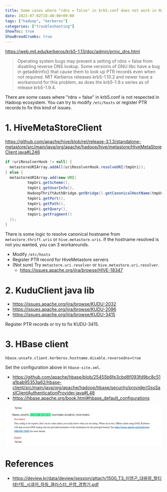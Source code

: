 ```yaml
---
title: Some cases where "rdns = false" in krb5.conf does not work in Hadoop ecosystem
date: 2023-07-02T18:48:00+09:00
tags: ["hadoop", "kerberos"]
categories: ["troubleshooting"]
ShowToc: true
ShowBreadCrumbs: true
---
```


https://web.mit.edu/kerberos/krb5-1.13/doc/admin/princ_dns.html


> Operating system bugs may prevent a setting of rdns = false from disabling reverse DNS lookup. Some versions of GNU libc have a bug in getaddrinfo() that cause them to look up PTR records even when not required. MIT Kerberos releases krb5-1.10.2 and newer have a workaround for this problem, as does the krb5-1.9.x series as of release krb5-1.9.4.


There are some cases where "rdns = false" in krb5.conf is not respected in Hadoop ecosystem. You can try to modify `/etc/hosts` or register PTR records to fix this kind of issues.

# 1. HiveMetaStoreClient

https://github.com/apache/hive/blob/rel/release-3.1.3/standalone-metastore/src/main/java/org/apache/hadoop/hive/metastore/HiveMetaStoreClient.java#L246

```java
if (uriResolverHook != null) {
  metastoreURIArray.addAll(uriResolverHook.resolveURI(tmpUri));
} else {
  metastoreURIArray.add(new URI(
          tmpUri.getScheme(),
          tmpUri.getUserInfo(),
          HadoopThriftAuthBridge.getBridge().getCanonicalHostName(tmpUri.getHost()),
          tmpUri.getPort(),
          tmpUri.getPath(),
          tmpUri.getQuery(),
          tmpUri.getFragment()
  ));
}
```

There is some logic to resolve canonical hostname from `metastore.thrift.uris` or `hive.metastore.uris`. If the hostname resolved is not you wanted, you can 3 workarounds.

- Modify `/etc/hosts`
- Register PTR record for HiveMetastore servers
- (Not sure) Try `metastore.uri.resolver` or `hive.metastore.uri.resolver`.
  - https://issues.apache.org/jira/browse/HIVE-18347



# 2. KuduClient java lib

- https://issues.apache.org/jira/browse/KUDU-2032
- https://issues.apache.org/jira/browse/KUDU-2096
- https://issues.apache.org/jira/browse/KUDU-3415

Register PTR records or try to fix KUDU-3415.


# 3. HBase client

```
hbase.unsafe.client.kerberos.hostname.disable.reversedns=true
```

Set the configuration above in `hbase-site.xml`.

- https://github.com/apache/hbase/blob/25455b6fe3cbd8f093fd9bc8c51a1bab95353a62/hbase-client/src/main/java/org/apache/hadoop/hbase/security/provider/GssSaslClientAuthenticationProvider.java#L48
- https://hbase.apache.org/book.html#hbase_default_configurations

![hbase_reversedns](images/computer-science/hadoop/hbase_reversedns.png)


# References

- https://deview.kr/data/deview/session/attach/1500_T3_이영곤_대용량_멀티테넌트_시큐어_하둡_클러스터_운영_경험기.pdf

